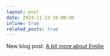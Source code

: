 ```yaml
---
layout: post
date: 2024-11-13 16:00:00
inline: true
related_posts: true
---
```


New blog post: [A bit more about Emilie](/blog/2024/about-emilie/)
